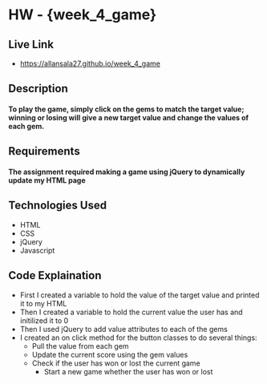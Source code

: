 # HW - {week_4_game}

## Live Link
 - https://allansala27.github.io/week_4_game

## Description
#### To play the game, simply click on the gems to match the target value; winning or losing will give a new target value and change the values of each gem.

## Requirements
#### The assignment required making a game using jQuery to dynamically update my HTML page

## Technologies Used
- HTML
- CSS
- jQuery
- Javascript

## Code Explaination
- First I created a variable to hold the value of the target value and printed it to my HTML
- Then I created a variable to hold the current value the user has and initilized it to 0
- Then I used jQuery to add value attributes to each of the gems
- I created an on click method for the button classes to do several things:
	- Pull the value from each gem
	- Update the current score using the gem values
	- Check if the user has won or lost the current game
		- Start a new game whether the user has won or lost

